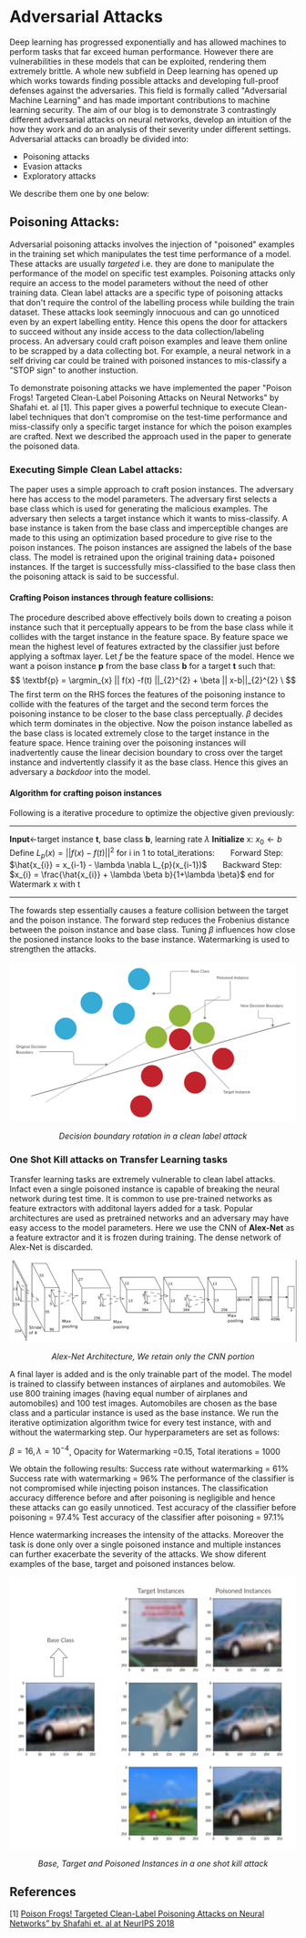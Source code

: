 

# Adversarial Attacks 

<script type="text/javascript"
src="https://stackedit.io/libs/MathJax/MathJax.js?config=TeXAMS_HTML"></script>

Deep learning has progressed exponentially and has allowed machines to perform tasks that far exceed human performance. However there are vulnerabilities in these models that can be exploited, rendering them extremely brittle. A whole new subfield in Deep learning has opened up which works towards finding possible attacks and developing full-proof defenses against the adversaries. This field is formally called "Adversarial Machine Learning" and has made important contributions to machine learning security. The aim of our blog is to demonstrate 3 contrastingly different adversarial attacks on neural networks, develop an intuition of the how they work and do an analysis of their severity under different settings.
Adversarial attacks can broadly be divided into:

- Poisoning attacks
- Evasion attacks
- Exploratory attacks

We describe them one by one below:



## Poisoning Attacks:

Adversarial poisoning attacks involves the injection of "poisoned" examples in the training set which manipulates the test time performance of a model. These attacks are usually *targeted* i.e. they are done to manipulate the performance of the model on specific test examples. Poisoning attacks only  require an access to the model parameters without the need of other training data. Clean label attacks are a specific type of poisoning attacks that don't require the control of the labelling process while building the train dataset. These attacks look seemingly innocuous and can go unnoticed even by an expert labelling entity. Hence this opens the door for attackers to succeed without any inside access to the data collection/labeling process. An adversary could craft poison examples and leave them online to be scrapped by a data collecting bot. For example, a neural network in a self driving car could be trained with poisoned instances to mis-classify a "STOP sign" to another instuction. 

To demonstrate poisoning attacks we have implemented the paper "Poison Frogs! Targeted Clean-Label Poisoning Attacks on Neural Networks"  by Shafahi et. al [1]. This paper gives a powerful technique to execute Clean-label techniques that don't compromise on the test-time performance and miss-classify only a specific target instance for which the poison examples are crafted. Next we described the approach used in the paper to generate the poisoned data. 

### Executing  Simple Clean Label attacks:
The paper uses a simple approach to craft posion instances. The adversary here has access to the model parameters.  The adversary first selects a base class which is used for generating the malicious examples.  The adversary then selects a target instance which it wants to miss-classify. A base instance is taken from the base class and imperceptible changes are made to this using an optimization based procedure to give rise to the poison instances. The poison instances are assigned the labels of the base class. The model is retrained upon the original training data+ poisoned instances. If the  target is successfully miss-classified to the base class then the poisoning attack is said to be successful. 

#### Crafting Poison instances through feature collisions:

The procedure described above effectively boils down to creating a poison instance such that it perceptually appears to be from the base class while it collides with the target instance in the feature space. By feature space we mean the highest level of features extracted by the classifier just before applying a softmax layer. Let $f$ be the feature space of the model. Hence we want a poison instance **p** from the base class **b** for a target **t** such that:
$$ \textbf{p} = \argmin_{x} || f(x) -f(t) ||_{2}^{2} + \beta || x-b||_{2}^{2} \ $$
The first term on the RHS forces the features of the poisoning instance to collide with the features of the target and the second term forces the poisoning instance to be closer to the base class perceptually. $\beta$ decides which term dominates in the objective. Now the poison instance labelled as the base class is located extremely close to the target instance in the feature space.  Hence training over the poisoning instances will inadvertently cause the linear decision boundary to cross over the target instance and indvertently classify it as the base class. Hence this gives an adversary a *backdoor* into the model. 

#### Algorithm for crafting poison instances

Following is a iterative procedure to optimize the objective given previously:

---
**Input**$\leftarrow$target instance **t**, base class **b**,  learning rate $\lambda$
**Initialize** x:  $x_{0}\leftarrow b$ 
Define $L_{p}(x) = || f(x)- f(t) ||^{2}$
for i in 1 to total_iterations:
&nbsp;&nbsp;&nbsp;&nbsp;&nbsp;&nbsp;Forward Step: $\hat{x_{i}} = x_{i-1} - \lambda \nabla L_{p}(x_{i-1})$
&nbsp;&nbsp;&nbsp;&nbsp;&nbsp;&nbsp;Backward Step: $x_{i} = \frac{\hat{x_{i}} + \lambda \beta b}{1+\lambda \beta}$
end for
Watermark x with t

---

The fowards step essentially causes a feature collision between the target and the poison instance. The forward step reduces the Frobenius distance between the poison instance and base class. Tuning $\beta$ influences how close the posioned instance looks to the base instance. Watermarking is used to strengthen the attacks. 


![Decision Boundary](images/decision_b.png)
<p align="center"><em>Decision boundary rotation in a clean label attack</em></p>

### One Shot Kill attacks on Transfer Learning tasks

Transfer learning tasks are extremely vulnerable to clean label attacks. Infact even a single poisoned instance is capable of breaking the neural network during test time. It is common to use pre-trained networks as feature extractors with additonal layers added for a task. Popular architectures are used as pretrained networks and an adversary may have easy access to the model parameters. Here we use the CNN of  **Alex-Net** as a feature extractor and it is frozen during training. The dense network of Alex-Net is discarded.  

![Alex Net](images/alex_net.png)
<p align="center"><em>Alex-Net Architecture, We retain only the CNN portion</em></p>

A final layer is added and is the only trainable part of the model. The model is trained to classify between instances of airplanes and automobiles. We use 800 training images (having equal number of airplanes and automobiles) and 100 test images. Automobiles are chosen as the base class and a particular instance is used as the base instance. We run the iterative optimization algorithm twice for every test instance, with and without the watermarking step. Our hyperparameters are set as follows:

$\beta=16, \lambda = 10^{-4}$, Opacity for Watermarking =0.15, Total iterations = 1000
 
 We obtain the following results:
 Success rate without watermarking = 61%
 Success rate with watermarking = 96%
The performance of the classifier is not compromised while injecting poison instances. The classification accuracy difference before and after poisoning is negligible and hence these attacks can go easily unnoticed. 
Test accuracy of the classifier before poisoning = 97.4%
Test accuracy of the classifier after poisoning = 97.1%

Hence watermarking increases the intensity of the attacks. Moreover the task is done only over a single poisoned instance and multiple instances can further exacerbate the severity of the attacks. We show diferent examples of the base, target and poisoned instances below. 

![Clean Label attacks for different target instances](images/Poison.png)
<p align="center"><em>Base, Target and Poisoned Instances in a one shot kill attack</em></p>





 
## References

[1] [Poison Frogs! Targeted Clean-Label Poisoning Attacks on Neural Networks” by Shafahi et. al at NeurIPS 2018]([https://papers.nips.cc/paper/7849-poison-frogs-targeted-clean-label-poisoning-attacks-on-neural-networks.pdf](https://papers.nips.cc/paper/7849-poison-frogs-targeted-clean-label-poisoning-attacks-on-neural-networks.pdf))


 



















